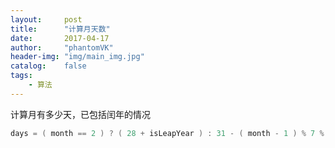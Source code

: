 ```yaml
---
layout:     post
title:      "计算月天数"
date:       2017-04-17
author:     "phantomVK"
header-img: "img/main_img.jpg"
catalog:    false
tags:
    - 算法
---
```


计算月有多少天，已包括闰年的情况

```java
days = ( month == 2 ) ? ( 28 + isLeapYear ) : 31 - ( month - 1 ) % 7 % 2;
```

